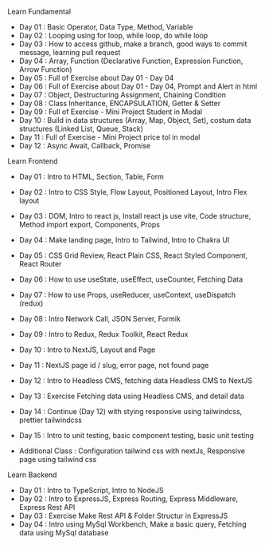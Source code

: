 Learn Fundamental

- Day 01 : Basic Operator, Data Type, Method, Variable
- Day 02 : Looping using for loop, while loop, do while loop
- Day 03 : How to access github, make a branch, good ways to commit message, learning pull request
- Day 04 : Array, Function (Declarative Function, Expression Function, Arrow Function)
- Day 05 : Full of Exercise about Day 01 - Day 04
- Day 06 : Full of Exercise about Day 01 - Day 04, Prompt and Alert in html
- Day 07 : Object, Destructuring Assignment, Chaining Condition
- Day 08 : Class Inheritance, ENCAPSULATION, Getter & Setter
- Day 09 : Full of Exercise - Mini Project Student in Modal
- Day 10 : Build in data structures (Array, Map, Object, Set), costum data structures (Linked List, Queue, Stack)
- Day 11 : Full of Exercise - Mini Project price tol in modal
- Day 12 : Async Await, Callback, Promise

Learn Frontend

- Day 01 : Intro to HTML, Section, Table, Form
- Day 02 : Intro to CSS Style, Flow Layout, Positioned Layout, Intro Flex layout
- Day 03 : DOM, Intro to react js, Install react js use vite, Code structure, Method import export, Components, Props
- Day 04 : Make landing page, Intro to Tailwind, Intro to Chakra UI
- Day 05 : CSS Grid Review, React Plain CSS, React Styled Component, React Router
- Day 06 : How to use useState, useEffect, useCounter, Fetching Data
- Day 07 : How to use Props, useReducer, useContext, useDispatch (redux)
- Day 08 : Intro Network Call, JSON Server, Formik
- Day 09 : Intro to Redux, Redux Toolkit, React Redux
- Day 10 : Intro to NextJS, Layout and Page
- Day 11 : NextJS page id / slug, error page, not found page
- Day 12 : Intro to Headless CMS, fetching data Headless CMS to NextJS
- Day 13 : Exercise Fetching data using Headless CMS, and detail data
- Day 14 : Continue (Day 12) with stying responsive using tailwindcss, prettier tailwindcss
- Day 15 : Intro to unit testing, basic component testing, basic unit testing

- Additional Class : Configuration tailwind css with nextJs, Responsive page using tailwind css

Learn Backend

- Day 01 : Intro to TypeScript, Intro to NodeJS
- Day 02 : Intro to ExpressJS, Express Routing, Express Middleware, Express Rest API
- Day 03 : Exercise Make Rest API & Folder Structur in ExpressJS
- Day 04 : Intro using MySql Workbench, Make a basic query, Fetching data using MySql database
